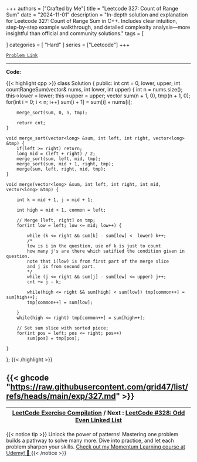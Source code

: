 
+++
authors = ["Crafted by Me"]
title = "Leetcode 327: Count of Range Sum"
date = "2024-11-01"
description = "In-depth solution and explanation for Leetcode 327: Count of Range Sum in C++. Includes clear intuition, step-by-step example walkthrough, and detailed complexity analysis—more insightful than official and community solutions."
tags = [
    
]
categories = [
    "Hard"
]
series = ["Leetcode"]
+++



[`Problem Link`](https://leetcode.com/problems/count-of-range-sum/description/)

---

**Code:**

{{< highlight cpp >}}
class Solution {
public:
    int cnt = 0, lower, upper;
    int countRangeSum(vector<int>& nums, int lower, int upper) {
        int n = nums.size();
        this->lower = lower;
        this->upper = upper;
        vector<long> sum(n + 1, 0), tmp(n + 1, 0);
        for(int i = 0; i < n; i++) sum[i + 1] = sum[i] + nums[i];
        
        merge_sort(sum, 0, n, tmp);
        
        return cnt;
    }
    
    void merge_sort(vector<long> &sum, int left, int right, vector<long> &tmp) {
        if(left >= right) return;
        long mid = (left + right) / 2;
        merge_sort(sum, left, mid, tmp);
        merge_sort(sum, mid + 1, right, tmp);
        merge(sum, left, right, mid, tmp);
    }
    
    void merge(vector<long> &sum, int left, int right, int mid, vector<long> &tmp) {
        
        int k = mid + 1, j = mid + 1;
        
        int high = mid + 1, common = left;
        
        // Merge [left, right] on tmp;
        for(int low = left; low <= mid; low++) {
            
            while (k <= right && sum[k] - sum[low] <  lower) k++;
            /*
            low is i in the question, use of k is just to count
            how many j's are there which satified the condition given in question.
            note that i(low) is from first part of the merge slice
            and j is from second part.
            */
            while (j <= right && sum[j] - sum[low] <= upper) j++;
            cnt += j - k;
            
            while(high <= right && sum[high] < sum[low]) tmp[common++] = sum[high++];
            tmp[common++] = sum[low];
            
        }
        while(high <= right) tmp[common++] = sum[high++];        
        
        // Set sum slice with sorted piece;
        for(int pos = left; pos <= right; pos++)
            sum[pos] = tmp[pos];
        
    }
};
{{< /highlight >}}

{{< ghcode "https://raw.githubusercontent.com/grid47/list/refs/heads/main/exp/327.md" >}}
---

| [LeetCode Exercise Compilation](https://grid47.xyz/leetcode/) / Next : [LeetCode #328: Odd Even Linked List](https://grid47.xyz/posts/leetcode_328) |
| --- |
{{< notice tip >}}
Unlock the power of patterns! Mastering one problem builds a pathway to solve many more. Dive into practice, and let each problem sharpen your skills. [Check out my Momentum Learning course at Udemy! 🚀 ](https://www.udemy.com/course/algorithms-and-data-structures-in-cpp/)
{{< /notice >}}

